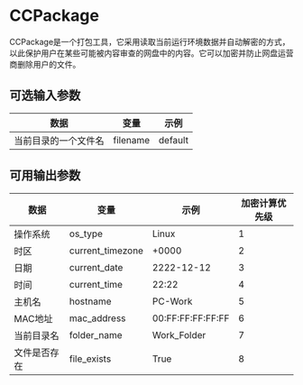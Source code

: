 # CCPackage

CCPackage是一个打包工具，它采用读取当前运行环境数据并自动解密的方式，以此保护用户在某些可能被内容审查的网盘中的内容。它可以加密并防止网盘运营商删除用户的文件。

## 可选输入参数
|数据|变量|示例|
|----|----|----|
|当前目录的一个文件名|filename|default|
## 可用输出参数
|数据|变量|示例|加密计算优先级|
|----|----|----|----|
|操作系统|os_type|Linux|1|
|时区|current_timezone|+0000|2|
|日期|current_date|2222-12-12|3|
|时间|current_time|22:22|4|
|主机名|hostname|PC-Work|5|
|MAC地址|mac_address|00:FF:FF:FF:FF:FF|6|
|当前目录名|folder_name|Work_Folder|7|
|文件是否存在|file_exists|True|8|